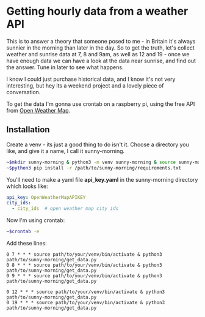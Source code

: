 # Getting hourly data from a weather API

This is to answer a theory that someone posed to me - in Britain it's always sunnier in the morning than later in the day. So to get the truth, let's collect weather and sunrise data at 7, 8 and 9am, as well as 12 and 19 - once we have enough data we can have a look at the data near sunrise, and find out the answer. Tune in later to see what happens.

I know I could just purchase historical data, and I know it's not very interesting, but hey its a weekend project and a lovely piece of conversation.

To get the data I'm gonna use crontab on a raspberry pi, using the free API from [Open Weather Map](https://openweathermap.org/).

## Installation
Create a venv - its just a good thing to do isn't it. Choose a directory you like, and give it a name, I call it sunny-morning.
```bash
~$mkdir sunny-morning & python3 -m venv sunny-morning & source sunny-morning/bin/activate
~$python3 pip install -r /path/to/sunny-morning/requirements.txt
```

You'll need to make a yaml file **api_key.yaml** in the sunny-morning directory which looks like:
```yaml
api_key: OpenWeatherMapAPIKEY
city_ids:
  - city_ids  # open weather map city ids
```

Now I'm using crontab:

```bash
~$crontab -e
```
Add these lines:
```crontab
0 7 * * * source path/to/your/venv/bin/activate & python3 path/to/sunny-morning/get_data.py
0 8 * * * source path/to/your/venv/bin/activate & python3 path/to/sunny-morning/get_data.py
0 9 * * * source path/to/your/venv/bin/activate & python3 path/to/sunny-morning/get_data.py

0 12 * * * source path/to/your/venv/bin/activate & python3 path/to/sunny-morning/get_data.py
0 19 * * * source path/to/your/venv/bin/activate & python3 path/to/sunny-morning/get_data.py
```